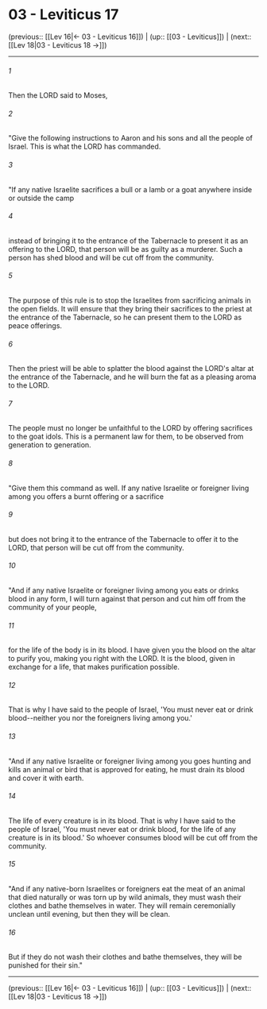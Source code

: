 # 03 - Leviticus 17

(previous:: [[Lev 16|← 03 - Leviticus 16]]) | (up:: [[03 - Leviticus]]) | (next:: [[Lev 18|03 - Leviticus 18 →]])

***


###### 1 
Then the LORD said to Moses, 

###### 2 
"Give the following instructions to Aaron and his sons and all the people of Israel. This is what the LORD has commanded. 

###### 3 
"If any native Israelite sacrifices a bull or a lamb or a goat anywhere inside or outside the camp 

###### 4 
instead of bringing it to the entrance of the Tabernacle to present it as an offering to the LORD, that person will be as guilty as a murderer. Such a person has shed blood and will be cut off from the community. 

###### 5 
The purpose of this rule is to stop the Israelites from sacrificing animals in the open fields. It will ensure that they bring their sacrifices to the priest at the entrance of the Tabernacle, so he can present them to the LORD as peace offerings. 

###### 6 
Then the priest will be able to splatter the blood against the LORD's altar at the entrance of the Tabernacle, and he will burn the fat as a pleasing aroma to the LORD. 

###### 7 
The people must no longer be unfaithful to the LORD by offering sacrifices to the goat idols. This is a permanent law for them, to be observed from generation to generation. 

###### 8 
"Give them this command as well. If any native Israelite or foreigner living among you offers a burnt offering or a sacrifice 

###### 9 
but does not bring it to the entrance of the Tabernacle to offer it to the LORD, that person will be cut off from the community. 

###### 10 
"And if any native Israelite or foreigner living among you eats or drinks blood in any form, I will turn against that person and cut him off from the community of your people, 

###### 11 
for the life of the body is in its blood. I have given you the blood on the altar to purify you, making you right with the LORD. It is the blood, given in exchange for a life, that makes purification possible. 

###### 12 
That is why I have said to the people of Israel, 'You must never eat or drink blood--neither you nor the foreigners living among you.' 

###### 13 
"And if any native Israelite or foreigner living among you goes hunting and kills an animal or bird that is approved for eating, he must drain its blood and cover it with earth. 

###### 14 
The life of every creature is in its blood. That is why I have said to the people of Israel, 'You must never eat or drink blood, for the life of any creature is in its blood.' So whoever consumes blood will be cut off from the community. 

###### 15 
"And if any native-born Israelites or foreigners eat the meat of an animal that died naturally or was torn up by wild animals, they must wash their clothes and bathe themselves in water. They will remain ceremonially unclean until evening, but then they will be clean. 

###### 16 
But if they do not wash their clothes and bathe themselves, they will be punished for their sin."

***

(previous:: [[Lev 16|← 03 - Leviticus 16]]) | (up:: [[03 - Leviticus]]) | (next:: [[Lev 18|03 - Leviticus 18 →]])

